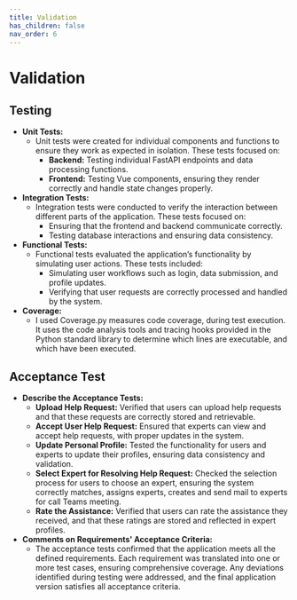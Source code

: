 ```yaml
---
title: Validation
has_children: false
nav_order: 6
---
```


# Validation

## Testing
- **Unit Tests:**
    - Unit tests were created for individual components and functions to ensure they work as expected in isolation. These tests focused on:
        - **Backend:** Testing individual FastAPI endpoints and data processing functions.
        - **Frontend:** Testing Vue components, ensuring they render correctly and handle state changes properly.
- **Integration Tests:**
    - Integration tests were conducted to verify the interaction between different parts of the application. These tests focused on:
        - Ensuring that the frontend and backend communicate correctly.
        - Testing database interactions and ensuring data consistency.
- **Functional Tests:**
    - Functional tests evaluated the application’s functionality by simulating user actions. These tests included:
        - Simulating user workflows such as login, data submission, and profile updates.
        - Verifying that user requests are correctly processed and handled by the system.
- **Coverage:**
    - I used Coverage.py measures code coverage, during test execution. It uses the code analysis tools and tracing hooks provided in the Python standard library to determine which lines are executable, and which have been executed.

## Acceptance Test

- **Describe the Acceptance Tests:**
    - **Upload Help Request:** Verified that users can upload help requests and that these requests are correctly stored and retrievable.
    - **Accept User Help Request:** Ensured that experts can view and accept help requests, with proper updates in the system.
    - **Update Personal Profile:** Tested the functionality for users and experts to update their profiles, ensuring data consistency and validation.
    - **Select Expert for Resolving Help Request:** Checked the selection process for users to choose an expert, ensuring the system correctly matches, assigns experts, creates and send mail to experts for call Teams meeting.
    - **Rate the Assistance:** Verified that users can rate the assistance they received, and that these ratings are stored and reflected in expert profiles.
- **Comments on Requirements' Acceptance Criteria:**
    - The acceptance tests confirmed that the application meets all the defined requirements. Each requirement was translated into one or more test cases, ensuring comprehensive coverage. Any deviations identified during testing were addressed, and the final application version satisfies all acceptance criteria.


